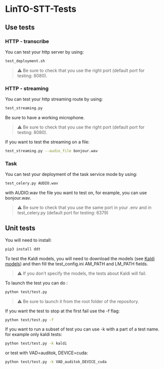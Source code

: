 # LinTO-STT-Tests

## Use tests

### HTTP - transcribe

You can test your http server by using:

```bash
test_deployment.sh
```

> ⚠️ Be sure to check that you use the right port (default port for testing: 8080).         

### HTTP - streaming

You can test your http streaming route by using:
```bash
test_streaming.py
```
Be sure to have a working microphone.
> ⚠️ Be sure to check that you use the right port (default port for testing: 8080). 

If you want to test the streaming on a file:
```bash
test_streaming.py --audio_file bonjour.wav
```

### Task

You can test your deployment of the task service mode by using:

```bash
test_celery.py AUDIO.wav
```

with AUDIO.wav the file you want to test on, for example, you can use bonjour.wav. 

> ⚠️ Be sure to check that you use the same port in your .env and in test_celery.py (default port for testing: 6379)


## Unit tests

You will need to install:
```bash
pip3 install ddt
```

To test the Kaldi models, you will need to download the models (see [Kaldi models](kaldi/README.md)) and then fill the test_config.ini AM_PATH and LM_PATH fields. 
> ⚠️ If you don't specify the models, the tests about Kaldi will fail.

To launch the test you can do :
```bash
python test/test.py
```

> ⚠️ Be sure to launch it from the root folder of the repository.

If you want the test to stop at the first fail use the -f flag:
```bash
python test/test.py -f
```
If you want to run a subset of test you can use -k with a part of a test name. for example only kaldi tests:
```bash
python test/test.py -k kaldi
```
or test with VAD=auditok, DEVICE=cuda:
```bash
python test/test.py -k VAD_auditok_DEVICE_cuda
```